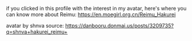 if you clicked in this profile with the interest in my avatar, here's where you can know more about Reimu: https://en.moegirl.org.cn/Reimu_Hakurei

avatar by shnva
source: https://danbooru.donmai.us/posts/3209735?q=shnva+hakurei_reimu+
